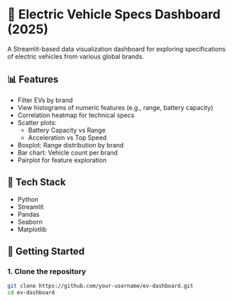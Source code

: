 # 🚗 Electric Vehicle Specs Dashboard (2025)

A Streamlit-based data visualization dashboard for exploring specifications of electric vehicles from various global brands.

## 📊 Features

- Filter EVs by brand
- View histograms of numeric features (e.g., range, battery capacity)
- Correlation heatmap for technical specs
- Scatter plots:
  - Battery Capacity vs Range
  - Acceleration vs Top Speed
- Boxplot: Range distribution by brand
- Bar chart: Vehicle count per brand
- Pairplot for feature exploration

## 🧰 Tech Stack

- Python
- Streamlit
- Pandas
- Seaborn
- Matplotlib

## 🚀 Getting Started

### 1. Clone the repository
```bash
git clone https://github.com/your-username/ev-dashboard.git
cd ev-dashboard
